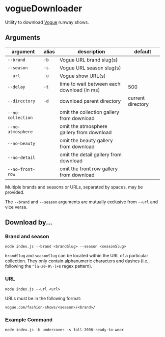 # vogueDownloader
Utility to download [Vogue](https://www.vogue.com/fashion-shows) runway shows.


## Arguments
argument | alias | description | default
-|-|-|-
`--brand` | `-b` | Vogue URL brand slug(s)
`--season` | `-s` | Vogue URL season slug(s)
`--url` | `-u` | Vogue show URL(s)
`--delay` | `-t` | time to wait between each download (in ms) | 500
`--directory` | `-d` | download parent directory | current directory
`--no-collection` | | omit the collection gallery from download
`--no-atmosphere` | | omit the atmosphere gallery from download
`--no-beauty` | | omit the beauty gallery from download
`--no-detail` | | omit the detail gallery from download
`--no-front-row` | | omit the front row gallery from download

Multiple brands and seasons or URLs, separated by spaces, may be provided.

The `--brand` and `--season` arguments are mutually exclusive from `--url` and vice versa.


## Download by...


### Brand and season
```
node index.js --brand <brandSlug> --season <seasonSlug>
```
`brandSlug` and `seasonSlug` can be located within the URL of a particular collection. They only contain alphanumeric characters and dashes (i.e., following the `^[a-z0-9\-]+$` regex pattern).

### URL
```
node index.js --url <url>
```
URLs must be in the following format:
```
vogue.com/fashion-shows/<season>/<brand>/
```
### Example Command
```
node index.js -b undercover -s fall-2006-ready-to-wear
```
